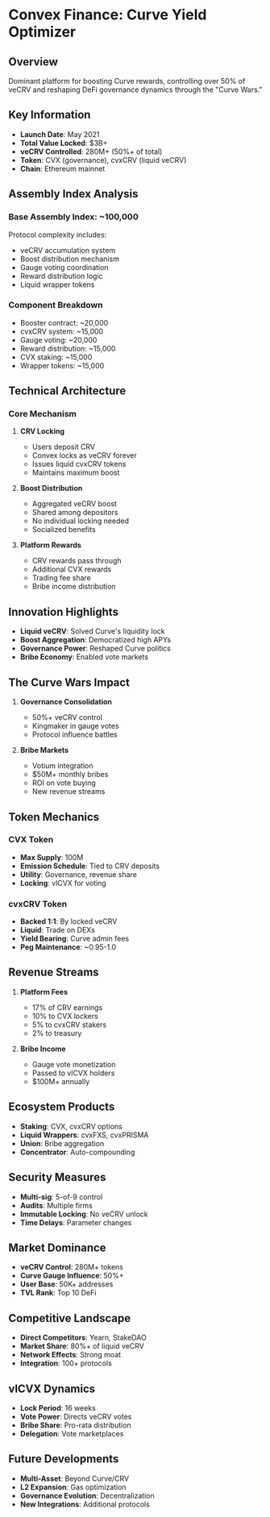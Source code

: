 # Convex Finance: Curve Yield Optimizer

## Overview
Dominant platform for boosting Curve rewards, controlling over 50% of veCRV and reshaping DeFi governance dynamics through the "Curve Wars."

## Key Information
- **Launch Date**: May 2021
- **Total Value Locked**: $3B+
- **veCRV Controlled**: 280M+ (50%+ of total)
- **Token**: CVX (governance), cvxCRV (liquid veCRV)
- **Chain**: Ethereum mainnet

## Assembly Index Analysis

### Base Assembly Index: ~100,000
Protocol complexity includes:
- veCRV accumulation system
- Boost distribution mechanism
- Gauge voting coordination
- Reward distribution logic
- Liquid wrapper tokens

### Component Breakdown
- Booster contract: ~20,000
- cvxCRV system: ~15,000
- Gauge voting: ~20,000
- Reward distribution: ~15,000
- CVX staking: ~15,000
- Wrapper tokens: ~15,000

## Technical Architecture

### Core Mechanism
1. **CRV Locking**
   - Users deposit CRV
   - Convex locks as veCRV forever
   - Issues liquid cvxCRV tokens
   - Maintains maximum boost

2. **Boost Distribution**
   - Aggregated veCRV boost
   - Shared among depositors
   - No individual locking needed
   - Socialized benefits

3. **Platform Rewards**
   - CRV rewards pass through
   - Additional CVX rewards
   - Trading fee share
   - Bribe income distribution

## Innovation Highlights
- **Liquid veCRV**: Solved Curve's liquidity lock
- **Boost Aggregation**: Democratized high APYs
- **Governance Power**: Reshaped Curve politics
- **Bribe Economy**: Enabled vote markets

## The Curve Wars Impact
1. **Governance Consolidation**
   - 50%+ veCRV control
   - Kingmaker in gauge votes
   - Protocol influence battles

2. **Bribe Markets**
   - Votium integration
   - $50M+ monthly bribes
   - ROI on vote buying
   - New revenue streams

## Token Mechanics
### CVX Token
- **Max Supply**: 100M
- **Emission Schedule**: Tied to CRV deposits
- **Utility**: Governance, revenue share
- **Locking**: vlCVX for voting

### cvxCRV Token
- **Backed 1:1**: By locked veCRV
- **Liquid**: Trade on DEXs
- **Yield Bearing**: Curve admin fees
- **Peg Maintenance**: ~0.95-1.0

## Revenue Streams
1. **Platform Fees**
   - 17% of CRV earnings
   - 10% to CVX lockers
   - 5% to cvxCRV stakers
   - 2% to treasury

2. **Bribe Income**
   - Gauge vote monetization
   - Passed to vlCVX holders
   - $100M+ annually

## Ecosystem Products
- **Staking**: CVX, cvxCRV options
- **Liquid Wrappers**: cvxFXS, cvxPRISMA
- **Union**: Bribe aggregation
- **Concentrator**: Auto-compounding

## Security Measures
- **Multi-sig**: 5-of-9 control
- **Audits**: Multiple firms
- **Immutable Locking**: No veCRV unlock
- **Time Delays**: Parameter changes

## Market Dominance
- **veCRV Control**: 280M+ tokens
- **Curve Gauge Influence**: 50%+
- **User Base**: 50K+ addresses
- **TVL Rank**: Top 10 DeFi

## Competitive Landscape
- **Direct Competitors**: Yearn, StakeDAO
- **Market Share**: 80%+ of liquid veCRV
- **Network Effects**: Strong moat
- **Integration**: 100+ protocols

## vlCVX Dynamics
- **Lock Period**: 16 weeks
- **Vote Power**: Directs veCRV votes
- **Bribe Share**: Pro-rata distribution
- **Delegation**: Vote marketplaces

## Future Developments
- **Multi-Asset**: Beyond Curve/CRV
- **L2 Expansion**: Gas optimization
- **Governance Evolution**: Decentralization
- **New Integrations**: Additional protocols
